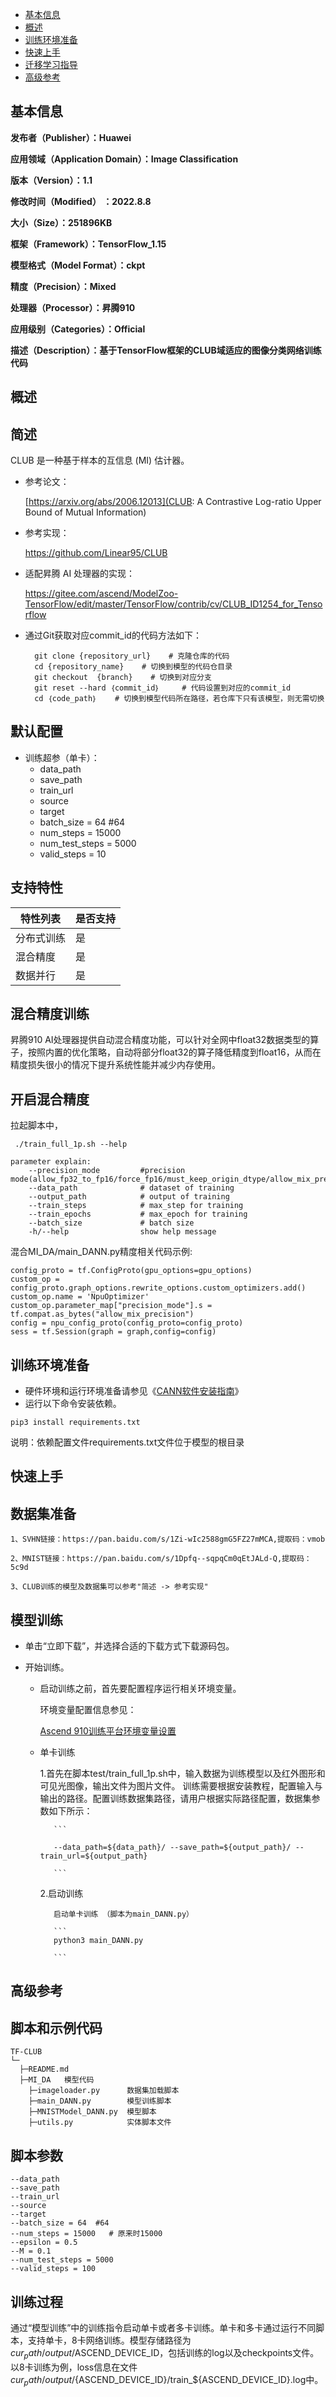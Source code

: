 - [基本信息](#基本信息.md)
- [概述](#概述.md)
- [训练环境准备](#训练环境准备.md)
- [快速上手](#快速上手.md)
- [迁移学习指导](#迁移学习指导.md)
- [高级参考](#高级参考.md)
<h2 id="基本信息.md">基本信息</h2>

**发布者（Publisher）：Huawei**

**应用领域（Application Domain）：Image Classification**

**版本（Version）：1.1**

**修改时间（Modified） ：2022.8.8**

**大小（Size）：251896KB**

**框架（Framework）：TensorFlow_1.15**

**模型格式（Model Format）：ckpt**

**精度（Precision）：Mixed**

**处理器（Processor）：昇腾910**

**应用级别（Categories）：Official**

**描述（Description）：基于TensorFlow框架的CLUB域适应的图像分类网络训练代码**

<h2 id="概述.md">概述</h2>

## 简述<a name="section194554031510"></a>

CLUB 是一种基于样本的互信息 (MI) 估计器。

- 参考论文：
  
  [https://arxiv.org/abs/2006.12013](CLUB: A Contrastive Log-ratio Upper Bound of Mutual Information)

- 参考实现：

  https://github.com/Linear95/CLUB

- 适配昇腾 AI 处理器的实现：
  
  https://gitee.com/ascend/ModelZoo-TensorFlow/edit/master/TensorFlow/contrib/cv/CLUB_ID1254_for_Tensorflow

- 通过Git获取对应commit\_id的代码方法如下：
  
        git clone {repository_url}    # 克隆仓库的代码
        cd {repository_name}    # 切换到模型的代码仓目录
        git checkout  {branch}    # 切换到对应分支
        git reset --hard ｛commit_id｝     # 代码设置到对应的commit_id
        cd ｛code_path｝    # 切换到模型代码所在路径，若仓库下只有该模型，则无需切换
    

## 默认配置<a name="section91661242121611"></a>

-   训练超参（单卡）：
    - data_path
    - save_path
    - train_url
    - source
    - target
    - batch_size = 64  #64
    - num_steps = 15000
    - num_test_steps = 5000
    - valid_steps = 10


## 支持特性<a name="section1899153513554"></a>

| 特性列表   | 是否支持 |
| ---------- | -------- |
| 分布式训练 | 是       |
| 混合精度   | 是     |
| 数据并行   | 是       |


## 混合精度训练<a name="section168064817164"></a>

昇腾910 AI处理器提供自动混合精度功能，可以针对全网中float32数据类型的算子，按照内置的优化策略，自动将部分float32的算子降低精度到float16，从而在精度损失很小的情况下提升系统性能并减少内存使用。

## 开启混合精度<a name="section20779114113713"></a>

拉起脚本中，

```
 ./train_full_1p.sh --help

parameter explain:
    --precision_mode         #precision mode(allow_fp32_to_fp16/force_fp16/must_keep_origin_dtype/allow_mix_precision)
    --data_path              # dataset of training
    --output_path            # output of training
    --train_steps            # max_step for training
    --train_epochs           # max_epoch for training
    --batch_size             # batch size
    -h/--help                show help message
```

混合MI_DA/main_DANN.py精度相关代码示例:

 ```
 config_proto = tf.ConfigProto(gpu_options=gpu_options)
 custom_op = config_proto.graph_options.rewrite_options.custom_optimizers.add()
 custom_op.name = 'NpuOptimizer'
 custom_op.parameter_map["precision_mode"].s = tf.compat.as_bytes("allow_mix_precision")
 config = npu_config_proto(config_proto=config_proto)
 sess = tf.Session(graph = graph,config=config)

 ```

<h2 id="训练环境准备.md">训练环境准备</h2>

-  硬件环境和运行环境准备请参见《[CANN软件安装指南](https://support.huawei.com/enterprise/zh/ascend-computing/cann-pid-251168373?category=installation-update)》
-  运行以下命令安装依赖。
```
pip3 install requirements.txt
```
说明：依赖配置文件requirements.txt文件位于模型的根目录

<h2 id="快速上手.md">快速上手</h2>

## 数据集准备<a name="section361114841316"></a>
```
1、SVHN链接：https://pan.baidu.com/s/1Zi-wIc2588gmG5FZ27mMCA,提取码：vmob

2、MNIST链接：https://pan.baidu.com/s/1Dpfq--sqpqCm0qEtJALd-Q,提取码：5c9d

3、CLUB训练的模型及数据集可以参考"简述 -> 参考实现"

```
## 模型训练<a name="section715881518135"></a>

- 单击“立即下载”，并选择合适的下载方式下载源码包。
- 开始训练。

    - 启动训练之前，首先要配置程序运行相关环境变量。

      环境变量配置信息参见：

      [Ascend 910训练平台环境变量设置](https://gitee.com/ascend/modelzoo/wikis/Ascend%20910%E8%AE%AD%E7%BB%83%E5%B9%B3%E5%8F%B0%E7%8E%AF%E5%A2%83%E5%8F%98%E9%87%8F%E8%AE%BE%E7%BD%AE?sort_id=3148819)

    - 单卡训练


        1.首先在脚本test/train_full_1p.sh中，输入数据为训练模型以及红外图形和可见光图像，输出文件为图片文件。 训练需要根据安装教程，配置输入与输出的路径。配置训练数据集路径，请用户根据实际路径配置，数据集参数如下所示：

             ```

             --data_path=${data_path}/ --save_path=${output_path}/ --train_url=${output_path}

             ```

        2.启动训练
        
             启动单卡训练 （脚本为main_DANN.py） 
        
             ```
             python3 main_DANN.py

             ```
           


<h2 id="高级参考.md">高级参考</h2>

## 脚本和示例代码

```
TF-CLUB
└─
  ├─README.md
  ├─MI_DA	模型代码
	├─imageloader.py      数据集加载脚本
	├─main_DANN.py        模型训练脚本
	├─MNISTModel_DANN.py  模型脚本
	├─utils.py 	          实体脚本文件
```

## 脚本参数<a name="section6669162441511"></a>

```
--data_path
--save_path
--train_url
--source
--target
--batch_size = 64  #64
--num_steps = 15000   # 原来时15000
--epsilon = 0.5
--M = 0.1
--num_test_steps = 5000
--valid_steps = 100

```

## 训练过程<a name="section1589455252218"></a>

通过“模型训练”中的训练指令启动单卡或者多卡训练。单卡和多卡通过运行不同脚本，支持单卡，8卡网络训练。模型存储路径为${cur_path}/output/$ASCEND_DEVICE_ID，包括训练的log以及checkpoints文件。以8卡训练为例，loss信息在文件${cur_path}/output/${ASCEND_DEVICE_ID}/train_${ASCEND_DEVICE_ID}.log中。